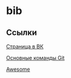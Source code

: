 # bib

## Ссылки

[Страница в ВК](https://vk.com/securitykit)

[Основные команды Git](https://rogerdudler.github.io/git-guide/index.ru.html)

[Awesome](https://github.com/sindresorhus/awesome)


